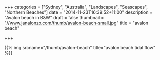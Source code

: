 +++
categories = ["Sydney", "Australia", "Landscapes", "Seascapes", "Northern Beaches"]
date = "2014-11-23T16:39:52+11:00"
description = "Avalon beach in B&W"
draft = false
thumbnail = "//www.janalonzo.com/thumb/avalon-beach-small.jpg"
title = "avalon beach"

+++

{{% img srcname="/thumb/avalon-beach" title="avalon beach tidal flow" %}}
